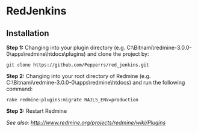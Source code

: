 # RedJenkins

## Installation

**Step 1:** Changing into your plugin directory (e.g. C:\Bitnami\redmine-3.0.0-0\apps\redmine\htdocs\plugins) and clone the project by:

`git clone https://github.com/Pepperrs/red_jenkins.git`

**Step 2:** Changing into your root directory of Redmine (e.g. C:\Bitnami\redmine-3.0.0-0\apps\redmine\htdocs) and run the following command:

`rake redmine:plugins:migrate RAILS_ENV=production`

**Step 3:** Restart Redmine

_See also: http://www.redmine.org/projects/redmine/wiki/Plugins_

